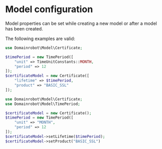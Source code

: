 # Model configuration

Model properties can be set while creating a new model or after a model has been created.

The following examples are valid:

```php
use Domainrobot\Model\Certificate;

$timePeriod = new TimePeriod([
    "unit" => TimeUnitConstants::MONTH,
    "period" => 12
]);
$certificateModel = new Certificate([
    "lifetime" => $timePeriod,
    "product" => "BASIC_SSL"
]);
```

```php
use Domainrobot\Model\Certificate;
use Domainrobot\Model\TimePeriod;

$certificateModel = new Certificate();
$timePeriod = new TimePeriod([
    "unit" => "MONTH",
    "period" => 12
]);
$certificateModel->setLifetime($timePeriod);
$certificateModel->setProduct("BASIC_SSL")
```
